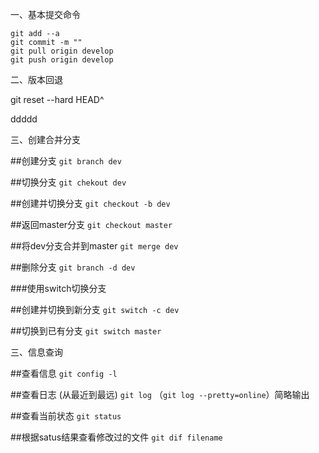 一、基本提交命令

```
git add --a
git commit -m ""
git pull origin develop
git push origin develop
```

二、版本回退

git reset --hard HEAD^

ddddd

三、创建合并分支

##创建分支          `git branch dev`

##切换分支		`git chekout dev`

##创建并切换分支      `git checkout -b dev`



##返回master分支      `git checkout master`

##将dev分支合并到master              `git merge dev`

##删除分支										`git branch -d dev`

###使用switch切换分支

##创建并切换到新分支			`git switch -c dev`

##切换到已有分支					`git switch master`





三、信息查询

##查看信息               `git config -l`	                        

##查看日志 (从最近到最远)                     `git log`		（`git log --pretty=online`）简略输出

##查看当前状态 	 `git status` 

##根据satus结果查看修改过的文件              `git dif filename`

​	

​	